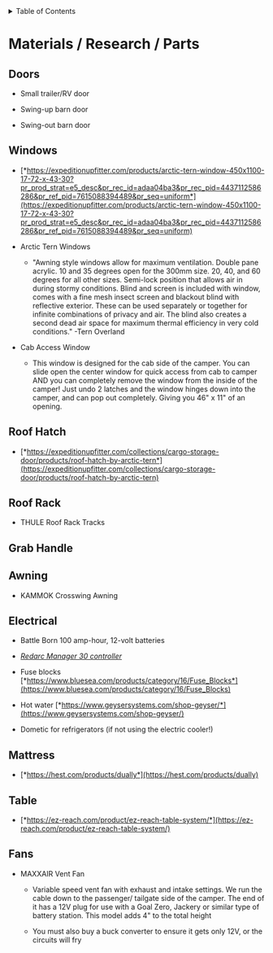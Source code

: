 <!-- START doctoc generated TOC please keep comment here to allow auto update -->
<!-- DON'T EDIT THIS SECTION, INSTEAD RE-RUN doctoc TO UPDATE -->
<details>
<summary>Table of Contents</summary>

- [Materials / Research / Parts](#materials--research--parts)

</details>
<!-- END doctoc generated TOC please keep comment here to allow auto update -->

# Materials / Research / Parts


## Doors

-   Small trailer/RV door

-   Swing-up barn door

-   Swing-out barn door


## Windows

-   [*https://expeditionupfitter.com/products/arctic-tern-window-450x1100-17-72-x-43-30?pr_prod_strat=e5_desc&pr_rec_id=adaa04ba3&pr_rec_pid=4437112586286&pr_ref_pid=7615088394489&pr_seq=uniform*](https://expeditionupfitter.com/products/arctic-tern-window-450x1100-17-72-x-43-30?pr_prod_strat=e5_desc&pr_rec_id=adaa04ba3&pr_rec_pid=4437112586286&pr_ref_pid=7615088394489&pr_seq=uniform)

-   Arctic Tern Windows

    -   "Awning style windows allow for maximum ventilation. Double pane acrylic. 10 and 35 degrees open for the 300mm size. 20, 40, and 60 degrees for all other sizes. Semi-lock position that allows air in during stormy conditions. Blind and screen is included with window, comes with a fine mesh insect screen and blackout blind with reflective exterior. These can be used separately or together for infinite combinations of privacy and air. The blind also creates a second dead air space for maximum thermal efficiency in very cold conditions." -Tern Overland

-   Cab Access Window

    -   This window is designed for the cab side of the camper. You can slide open the center window for quick access from cab to camper AND you can completely remove the window from the inside of the camper! Just undo 2 latches and the window hinges down into the camper, and can pop out completely.  Giving you 46" x 11" of an opening.


## Roof Hatch

-   [*https://expeditionupfitter.com/collections/cargo-storage-door/products/roof-hatch-by-arctic-tern*](https://expeditionupfitter.com/collections/cargo-storage-door/products/roof-hatch-by-arctic-tern)


## Roof Rack

-   THULE Roof Rack Tracks


## Grab Handle


## Awning

-   KAMMOK Crosswing Awning


## Electrical

-   Battle Born 100 amp-hour, 12-volt batteries

-   [*Redarc Manager 30 controller*](https://redarcelectronics.com/products/the-manager30)

-   Fuse blocks [*https://www.bluesea.com/products/category/16/Fuse_Blocks*](https://www.bluesea.com/products/category/16/Fuse_Blocks)

-   Hot water [*https://www.geysersystems.com/shop-geyser/*](https://www.geysersystems.com/shop-geyser/)

-   Dometic for refrigerators (if not using the electric cooler!)


## Mattress

-   [*https://hest.com/products/dually*](https://hest.com/products/dually)


## Table

-   [*https://ez-reach.com/product/ez-reach-table-system/*](https://ez-reach.com/product/ez-reach-table-system/)


## Fans

-   MAXXAIR Vent Fan

    -   Variable speed vent fan with exhaust and intake settings. We run the cable down to the passenger/ tailgate side of the camper.  The end of it has a 12V plug for use with a Goal Zero, Jackery or similar type of battery station. This model adds 4" to the total height

    - You must also buy a buck converter to ensure it gets only 12V, or the circuits will
      fry

